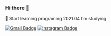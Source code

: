 ### Hi there 👋

🌱 Start learning programing 2021.04
I'm studying

[![Gmail Badge](https://img.shields.io/badge/Gmail-d14836?style=flat-square&logo=Gmail&logoColor=white&link=mailto:0504won@gmail.com)](mailto:0504won@gmail.com)
[![Instagram Badge](https://img.shields.io/badge/-Instagram-dd2a7b?style=flat-square&logo=instagram&logoColor=white&link=https://www.instagram.com/j___n_sang/)](https://www.instagram.com/j___n_sang/)

<!--
**junsang-54/junsang-54** is a ✨ _special_ ✨ repository because its `README.md` (this file) appears on your GitHub profile.

Here are some ideas to get you started:

- 🔭 I’m currently working on ...
- 🌱 I’m currently learning ...
- 👯 I’m looking to collaborate on ...
- 🤔 I’m looking for help with ...
- 💬 Ask me about ...
- 📫 How to reach me: ...
- 😄 Pronouns: ...
- ⚡ Fun fact: ...
-->

